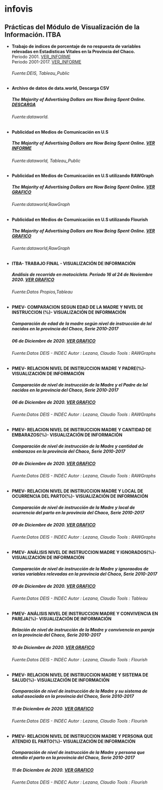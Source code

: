 # infovis

## Prácticas del Módulo de Visualización de la Información. ITBA

  - **Trabajo de indices de porcentaje de no respuesta de variables relevadas en Estadisticas Vitales en la Provincia del Chaco.**  
    Periodo 2001. [VER_INFORME](https://cdlezana.github.io/infovis/Nac_NR_2001.html)  
    Periodo 2001-2017. [VER_INFORME](https://cdlezana.github.io/infovis/Chaco_Nac_2001_2017.html)  
    ###### Fuente:DEIS, Tableau_Public

  - **Archivo de datos de data.world, Descarga CSV**  
    ##### The Majority of Advertising Dollars are Now Being Spent Online.  [DESCARGA](https://cdlezana.github.io/infovis/w46_data.tsv)  
    ###### Fuente:dataworld.

  - **Publicidad en Medios de Comunicación en U.S**  
    ##### The Majority of Advertising Dollars are Now Being Spent Online. [VER INFORME](https://cdlezana.github.io/infovis/public_medios.html)
    ###### Fuente:dataworld, Tableau_Public
    
  - **Publicidad en Medios de Comunicación en U.S utilizando RAWGraph**  
    ##### The Majority of Advertising Dollars are Now Being Spent Online. [VER GRAFICO](https://cdlezana.github.io/infovis//w46_streamgraph.html)
    ###### Fuente:dataworld,RawGraph  
  
  - **Publicidad en Medios de Comunicación en U.S utilizando Flourish**  
    ##### The Majority of Advertising Dollars are Now Being Spent Online. [VER GRAFICO](https://cdlezana.github.io/infovis//w46_flourish.html)
    ###### Fuente:dataworld,RawGraph

  - **ITBA- TRABAJO FINAL - VISUALIZACIÓN DE INFORMACIÓN**  
    ##### Análisis de recorrido en motocicleta. Período 16 al 24 de Noviembre 2020. [VER GRAFICO](https://cdlezana.github.io/infovis/tp_final_Moto.html)
    ###### Fuente:Datos Propios,Tableau

 - **PMEV- COMPARACION SEGUN EDAD DE LA MADRE Y NIVEL DE INSTRUCCION (%)- VISUALIZACIÓN DE INFORMACIÓN**  
    ##### Comparación de edad de la madre según nivel de instrucción de lol nacidos en la provincia del Chaco, Serie 2010-2017  
    ##### 06 de Diciembre de 2020. [VER GRAFICO](https://cdlezana.github.io/infovis/Nac_Relac_Nivel_Instr.html)
    ###### Fuente:Datos DEIS - INDEC Autor : Lezana, Claudio Tools : RAWGraphs
    
  - **PMEV- RELACION NIVEL DE INSTRUCCION MADRE Y PADRE(%)- VISUALIZACIÓN DE INFORMACIÓN**  
    ##### Comparación de nivel de instrucción de la Madre y el Padre de lol nacidos en la provincia del Chaco, Serie 2010-2017  
    ##### 06 de Diciembre de 2020. [VER GRAFICO](https://cdlezana.github.io/infovis/Rel_Nivel_Instr_Md_Pd.html)
    ###### Fuente:Datos DEIS - INDEC Autor : Lezana, Claudio Tools : RAWGraphs   

- **PMEV- RELACION NIVEL DE INSTRUCCION MADRE Y CANTIDAD DE EMBARAZOS(%)- VISUALIZACIÓN DE INFORMACIÓN**  
    ##### Comparación de nivel de instrucción de la Madre y cantidad de embarazos en la provincia del Chaco, Serie 2010-2017  
    ##### 09 de Diciembre de 2020. [VER GRAFICO](https://cdlezana.github.io/infovis/Rel_Nivel_Instr_Md_Cant_Embarazo.html)
    ###### Fuente:Datos DEIS - INDEC Autor : Lezana, Claudio Tools : RAWGraphs
    
- **PMEV- RELACION NIVEL DE INSTRUCCION MADRE Y LOCAL DE OCURRENCIA DEL PARTO(%)- VISUALIZACIÓN DE INFORMACIÓN**  
    ##### Comparación de nivel de instrucción de la Madre y local de ocurrencia del parto en la provincia del Chaco, Serie 2010-2017  
    ##### 09 de Diciembre de 2020. [VER GRAFICO](https://cdlezana.github.io/infovis/Rel_Nivel_Instr_Md_Local_Ocurrencia.html)
    ###### Fuente:Datos DEIS - INDEC Autor : Lezana, Claudio Tools : RAWGraphs
    
- **PMEV- ANÁLISIS NIVEL DE INSTRUCCION MADRE Y IGNORADOS(%)- VISUALIZACIÓN DE INFORMACIÓN**  
    ##### Comparación de nivel de instrucción de la Madre y ignoraodos de varias variables relevadas en la provincia del Chaco, Serie 2010-2017  
    ##### 09 de Diciembre de 2020. [VER GRAFICO](https://cdlezana.github.io/infovis/PMEV_Analisis_R2.html)
    ###### Fuente:Datos DEIS - INDEC Autor : Lezana, Claudio Tools : Tableau


- **PMEV- ANÁLISIS NIVEL DE INSTRUCCION MADRE Y CONVIVENCIA EN PAREJA(%)- VISUALIZACIÓN DE INFORMACIÓN**  
    ##### Relación de nivel de instrucción de la Madre y convivencia en pareja en la provincia del Chaco, Serie 2010-2017  
    ##### 10 de Diciembre de 2020. [VER GRAFICO](https://cdlezana.github.io/infovis/PMEV_CONV_PAREJA.html)
    ###### Fuente:Datos DEIS - INDEC Autor : Lezana, Claudio Tools : Flourish

- **PMEV- RELACION NIVEL DE INSTRUCCION MADRE Y SISTEMA DE SALUD(%)- VISUALIZACIÓN DE INFORMACIÓN**  
    ##### Comparación de nivel de instrucción de la Madre y su sistema de salud asociada en la provincia del Chaco, Serie 2010-2017  
    ##### 11 de Diciembre de 2020. [VER GRAFICO](https://cdlezana.github.io/infovis/PMEV_SIST_SALUD.html)
    ###### Fuente:Datos DEIS - INDEC Autor : Lezana, Claudio Tools : Flourish
    
- **PMEV- RELACION NIVEL DE INSTRUCCION MADRE Y PERSONA QUE ATENDIO EL PARTO(%)- VISUALIZACIÓN DE INFORMACIÓN**  
    ##### Comparación de nivel de instrucción de la Madre y persona que atendio el parto en la provincia del Chaco, Serie 2010-2017  
    ##### 11 de Diciembre de 2020. [VER GRAFICO](https://cdlezana.github.io/infovis/PMEV_ATENC_PARTO.html)
    ###### Fuente:Datos DEIS - INDEC Autor : Lezana, Claudio Tools : Flourish
    

